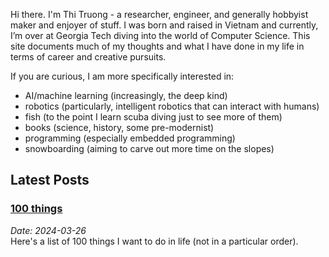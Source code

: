 Hi there. I'm Thi Truong - a researcher, engineer, and generally hobbyist maker and enjoyer of stuff. 
I was born and raised in Vietnam and currently, I’m over at Georgia Tech diving into the world of Computer Science. This site documents much of my thoughts and what I have done in my life in terms of career and creative pursuits.

If you are curious, I am more specifically interested in:
- AI/machine learning (increasingly, the deep kind)
- robotics (particularly, intelligent robotics that can interact with humans)
- fish (to the point I learn scuba diving just to see more of them)
- books (science, history, some pre-modernist)
- programming (especially embedded programming)
- snowboarding (aiming to carve out more time on the slopes)

## Latest Posts

### [100 things](100things.md)
*Date: 2024-03-26*  
Here's a list of 100 things I want to do in life (not in a particular order).
